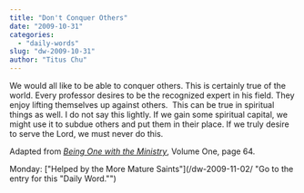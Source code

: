 ```yaml
---
title: "Don't Conquer Others"
date: "2009-10-31"
categories: 
  - "daily-words"
slug: "dw-2009-10-31"
author: "Titus Chu"
---
```


We would all like to be able to conquer others. This is certainly true of the world. Every professor desires to be the recognized expert in his field. They enjoy lifting themselves up against others.  This can be true in spiritual things as well. I do not say this lightly. If we gain some spiritual capital, we might use it to subdue others and put them in their place. If we truly desire to serve the Lord, we must never do this.

Adapted from [_Being One with the Ministry_](/book-one-with-the-ministry-vol-1/ "Go to the entry for this book."), Volume One, page 64.

Monday: ["Helped by the More Mature Saints"](/dw-2009-11-02/ "Go to the entry for this "Daily Word."")
